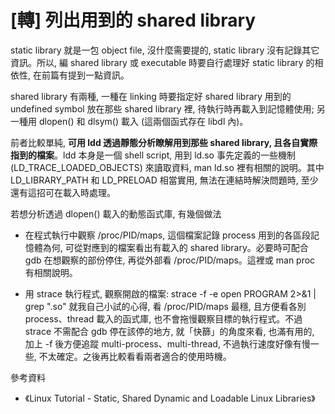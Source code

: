 # [轉] 列出用到的 shared library

static library 就是一包 object file, 沒什麼需要提的, static library 沒有記錄其它資訊。所以, 編 shared library 或 executable 時要自行處理好 static library 的相依性, 在前篇有提到一點資訊。

shared library 有兩種, 一種在 linking 時要指定好 shared library 用到的 undefined symbol 放在那些 shared library 裡, 待執行時再載入到記憶體使用; 另一種用 dlopen() 和 dlsym() 載入 (這兩個函式存在 libdl 內)。

前者比較單純, **可用 ldd 透過靜態分析瞭解用到那些 shared library, 且各自實際指到的檔案**。ldd 本身是一個 shell script, 用到 ld.so 事先定義的一些機制 (LD_TRACE_LOADED_OBJECTS) 來讀取資料, man ld.so 裡有相關的說明。其中 LD_LIBRARY_PATH 和 LD_PRELOAD 相當實用, 無法在連結時解決問題時, 至少還有這招可在載入時處理。

若想分析透過 dlopen() 載入的動態函式庫, 有幾個做法

- 在程式執行中觀察 /proc/PID/maps, 這個檔案記錄 process 用到的各區段記憶體為何, 可從對應到的檔案看出有載入的 shared library。必要時可配合 gdb 在想觀察的部份停住, 再從外部看 /proc/PID/maps。這裡或 man proc 有相關說明。

- 用 strace 執行程式, 觀察開啟的檔案: strace -f -e open PROGRAM 2>&1 | grep "\.so"
就我自己小試的心得, 看 /proc/PID/maps 最穩, 且方便看各別 process、thread 載入的函式庫, 也不會拖慢觀察目標的執行程式。不過 strace 不需配合 gdb 停在該停的地方, 就「快篩」的角度來看, 也滿有用的, 加上 -f 後方便追蹤 multi-process、multi-thread, 不過執行速度好像有慢一些, 不太確定。之後再比較看看兩者適合的使用時機。

參考資料
- 《Linux Tutorial - Static, Shared Dynamic and Loadable Linux Libraries》
